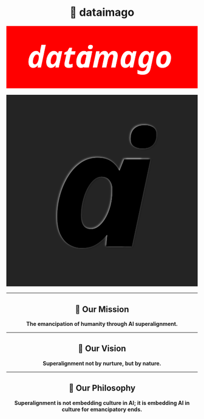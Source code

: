 <div align="center">

# 🚀 dataimago

[![dataimago][logo-url-dataimago]][site-url-dataimago]

[![ai][logo-url-ai]][site-url-ai]



---

## 🌟 Our Mission

**The emancipation of humanity through AI superalignment.**


---

## 🔮 Our Vision

**Superalignment not by nurture, but by nature.**


---

## 💭 Our Philosophy

**Superalignment is not embedding culture in AI; it is embedding AI in culture for emancipatory ends.**


</div>

[logo-url-dataimago]: dataimago_supreme_1.svg 
[site-url-dataimago]: https://dataimago.ai/
[logo-url-ai]: ai_supreme_2.svg 
[site-url-ai]: https://dataimago.ai/

